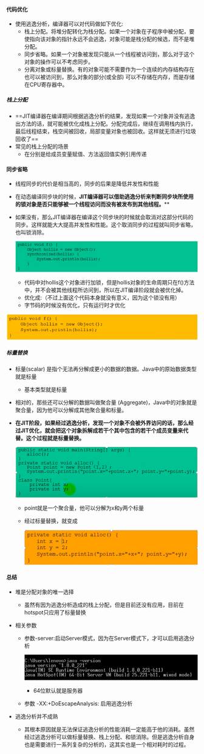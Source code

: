 #### 代码优化

* 使用逃逸分析，编译器可以对代码做如下优化:
  * 栈上分配。将堆分配转化为栈分配。如果一个对象在子程序中被分配，要使指向该对象的指针永远不会逃逸，对象可能是栈分配的候选，而不是堆分配。
  * 同步省略。如果一个对象被发现只能从一个线程被访问到，那么对于这个对象的操作可以不考虑同步。
  * 分离对象或标量替换。有的对象可能不需要作为一个连续的内存结构存在也可以被访问到，那么对象的部分(或全部) 可以不存储在内存，而是存储在CPU寄存器中。

##### 栈上分配

* ==JIT编译器在编译期间根据逃逸分析的结果，发现如果一个对象并没有逃逸出方法的话，就可能被优化成栈上分配。分配完成后，继续在调用栈内执行，最后线程结束，栈空间被回收，局部变量对象也被回收。这样就无须进行垃圾回收了==
* 常见的栈上分配的场景
  * 在分别是给成员变量赋值、方法返回值实例引用传递



#### 同步省略

* 线程同步的代价是相当高的，同步的后果是降低并发性和性能

* 在动态编译同步块的时候，**JIT编译器可以借助逃逸分析来判断同步块所使用的锁对象是否只能够被一个线程访问而没有被发布到其他线程。****

* 如果没有，那么JIT编译器在编译这个同步块的时候就会取消对这部分代码的同步。这样就能大大提高并发性和性能。这个取消同步的过程就叫同步省略，也叫锁消除。

  ![1704939741135](%E9%80%83%E9%80%B8%E5%88%86%E6%9E%90%E7%9A%84%E4%BB%A3%E7%A0%81%E4%BC%98%E5%8C%96.assets/1704939741135.png)

  * 代码中对hollis这个对象进行加锁，但是hollis对象的生命周期只在f()方法中，并不会被其他线程所访问到，所以在JIT编译阶段就会被优化掉。
  * 优化成:（不过上面这个代码本身就没有意义，因为这个锁没有用）
  * 字节码的时候没有优化，只有运行时才优化

![1704939780715](%E9%80%83%E9%80%B8%E5%88%86%E6%9E%90%E7%9A%84%E4%BB%A3%E7%A0%81%E4%BC%98%E5%8C%96.assets/1704939780715.png)

 



##### 标量替换

* 标量(scalar) 是指个无法再分解成更小的数据的数据。Java中的原始数据类型就是标量

  * 基本类型就是标量

* 相对的，那些还可以分解的数据叫做聚合量 (Aggregate)，Java中的对象就是聚合量，因为他可以分解成其他聚合量和标量。

* **在JIT阶段，如果经过逃逸分析，发现一个对象不会被外界访问的话，那么经过JIT优化，就会把这个对象拆解成若干个其中包含的若干个成员变量来代替。这个过程就是标量替换。**

  ![1704940380469](%E9%80%83%E9%80%B8%E5%88%86%E6%9E%90%E7%9A%84%E4%BB%A3%E7%A0%81%E4%BC%98%E5%8C%96.assets/1704940380469.png)
  * point就是一个聚合量，他可以分解为x和y两个标量

  * 经过标量替换，就变成

    ![1704941092771](%E9%80%83%E9%80%B8%E5%88%86%E6%9E%90%E7%9A%84%E4%BB%A3%E7%A0%81%E4%BC%98%E5%8C%96.assets/1704941092771.png)





#### 总结

* 堆是分配对象的唯一选择

  * 虽然有因为逃逸分析造成的栈上分配，但是目前还没有应用，目前在hotspot只应用了标量替换

* 相关参数

  * 参数-server:启动Server模式，因为在Server模式下，才可以启用逃逸分析

    ![1704941425728](%E9%80%83%E9%80%B8%E5%88%86%E6%9E%90%E7%9A%84%E4%BB%A3%E7%A0%81%E4%BC%98%E5%8C%96.assets/1704941425728.png)

    * 64位默认就是服务器

  * 参数 -XX:+DoEscapeAnalysis: 启用逃逸分析

* 逃逸分析并不成熟

  * 其根本原因就是无法保证逃逸分析的性能消耗一定能高于他的消耗。虽然经过逃逸分析可以做标量替换、栈上分配、和锁消除。但是逃逸分析自身也是需要进行一系列复杂的分析的，这其实也是一个相对耗时的过程。
